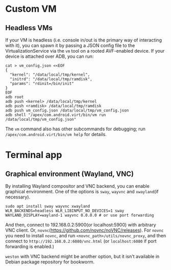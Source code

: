 # Custom VM

## Headless VMs

If your VM is headless (i.e. console in/out is the primary way of interacting
with it), you can spawn it by passing a JSON config file to the
VirtualizationService via the `vm` tool on a rooted AVF-enabled device. If your
device is attached over ADB, you can run:

```shell
cat > vm_config.json <<EOF
{
  "kernel": "/data/local/tmp/kernel",
  "initrd": "/data/local/tmp/ramdisk",
  "params": "rdinit=/bin/init"
}
EOF
adb root
adb push <kernel> /data/local/tmp/kernel
adb push <ramdisk> /data/local/tmp/ramdisk
adb push vm_config.json /data/local/tmp/vm_config.json
adb shell "/apex/com.android.virt/bin/vm run /data/local/tmp/vm_config.json"
```

The `vm` command also has other subcommands for debugging; run
`/apex/com.android.virt/bin/vm help` for details.

# Terminal app
## Graphical environment (Wayland, VNC)
By installing Wayland compositor and VNC backend, you can enable graphical environment.
One of the options is `sway`, `wayvnc` and `xwayland`(if necessary).

```
sudo apt install sway wayvnc xwayland
WLR_BACKENDS=headless WLR_LIBINPUT_NO_DEVICES=1 sway
WAYLAND_DISPLAY=wayland-1 wayvnc 0.0.0.0 # or use port forwarding
```

And then, connect to 192.168.0.2:5900(or localhost:5900) with arbitrary VNC client.
Or, `novnc`(https://github.com/novnc/noVNC/releases). For `novnc` you need to install
`novnc`, and run `<novnc_path>/utils/novnc_proxy`, and then connect to `http://192.168.0.2:6080/vnc.html`
(or `localhost:6080` if port forwarding is enabled.)

`weston` with VNC backend might be another option, but it isn't available in
Debian package repository for bookworm.
